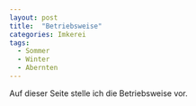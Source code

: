 ```yaml
---
layout: post
title:  "Betriebsweise"
categories: Imkerei
tags:
  - Sommer
  - Winter
  - Abernten
---
```

Auf dieser Seite stelle ich die Betriebsweise vor.